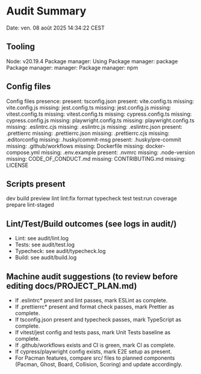# Audit Summary

Date: ven. 08 août 2025 14:34:22 CEST

## Tooling

Node: v20.19.4
Package manager: Using
Package manager: package
Package manager: manager:
Package manager: npm

## Config files

Config files presence:
present: tsconfig.json
present: vite.config.ts
missing: vite.config.js
missing: jest.config.ts
missing: jest.config.js
missing: vitest.config.ts
missing: vitest.config.ts
missing: cypress.config.ts
missing: cypress.config.js
missing: playwright.config.ts
missing: playwright.config.ts
missing: .eslintrc.cjs
missing: .eslintrc.js
missing: .eslintrc.json
present: .prettierrc
missing: .prettierrc.json
missing: .prettierrc.cjs
missing: .editorconfig
missing: .husky/commit-msg
present: .husky/pre-commit
missing: .github/workflows
missing: Dockerfile
missing: docker-compose.yml
missing: .env.example
present: .nvmrc
missing: .node-version
missing: CODE_OF_CONDUCT.md
missing: CONTRIBUTING.md
missing: LICENSE

## Scripts present

dev
build
preview
lint
lint:fix
format
typecheck
test
test:run
coverage
prepare
lint-staged

## Lint/Test/Build outcomes (see logs in audit/)

- Lint: see audit/lint.log
- Tests: see audit/test.log
- Typecheck: see audit/typecheck.log
- Build: see audit/build.log

## Machine audit suggestions (to review before editing docs/PROJECT_PLAN.md)

- If .eslintrc\* present and lint passes, mark ESLint as complete.
- If .prettierrc\* present and format check passes, mark Prettier as complete.
- If tsconfig.json present and typecheck passes, mark TypeScript as complete.
- If vitest/jest config and tests pass, mark Unit Tests baseline as complete.
- If .github/workflows exists and CI is green, mark CI as complete.
- If cypress/playwright config exists, mark E2E setup as present.
- For Pacman features, compare src/ files to planned components (Pacman, Ghost, Board, Collision, Scoring) and update accordingly.
